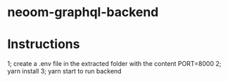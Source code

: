 # neoom-graphql-backend

# Instructions
1; create a .env file in the extracted folder with the content PORT=8000
2; yarn install
3; yarn start to run backend
